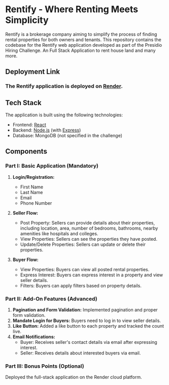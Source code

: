 # Rentify - Where Renting Meets Simplicity

Rentify is a brokerage company aiming to simplify the process of finding rental properties for both owners and tenants. This repository contains the codebase for the Rentify web application developed as part of the Presidio Hiring Challenge.
An Full Stack Application to rent house land and many more. 
## Deployment Link

### The Rentify application is deployed on [Render](https://rentifyapp-18y1.onrender.com).

## Tech Stack

The application is built using the following technologies:

- Frontend: [React](https://reactjs.org/)
- Backend: [Node.js](https://nodejs.org/) (with [Express](https://expressjs.com/))
- Database: MongoDB (not specified in the challenge)

## Components

### Part I: Basic Application (Mandatory)

1. **Login/Registration:**
   - First Name
   - Last Name
   - Email
   - Phone Number

2. **Seller Flow:**
   - Post Property: Sellers can provide details about their properties, including location, area, number of bedrooms, bathrooms, nearby amenities like hospitals and colleges.
   - View Properties: Sellers can see the properties they have posted.
   - Update/Delete Properties: Sellers can update or delete their properties.

3. **Buyer Flow:**
   - View Properties: Buyers can view all posted rental properties.
   - Express Interest: Buyers can express interest in a property and view seller details.
   - Filters: Buyers can apply filters based on property details.

### Part II: Add-On Features (Advanced)

1. **Pagination and Form Validation:** Implemented pagination and proper form validation.
2. **Mandate Login for Buyers:** Buyers need to log in to view seller details.
3. **Like Button:** Added a like button to each property and tracked the count live.
4. **Email Notifications:**
   - Buyer: Receives seller's contact details via email after expressing interest.
   - Seller: Receives details about interested buyers via email.

### Part III: Bonus Points (Optional)

Deployed the full-stack application on the Render cloud platform.

